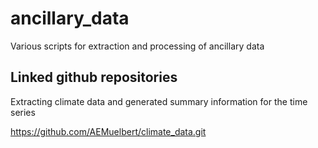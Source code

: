 # ancillary_data
Various scripts for extraction and processing of ancillary data

## Linked github repositories

Extracting climate data and generated summary information for the time series

https://github.com/AEMuelbert/climate_data.git
